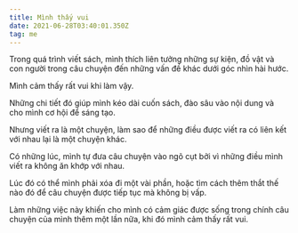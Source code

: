 ```yaml
---
title: Mình thấy vui
date: 2021-06-28T03:40:01.350Z
tag: me
---
```

Trong quá trình viết sách, mình thích liên tưởng những sự kiện, đồ vật và con người trong câu chuyện đến những vấn đề khác dưới góc nhìn hài hước.

Mình cảm thấy rất vui khi làm vậy.

Những chi tiết đó giúp mình kéo dài cuốn sách, đào sâu vào nội dung và cho mình cơ hội để sáng tạo.

Nhưng viết ra là một chuyện, làm sao để những điều được viết ra có liên kết với nhau lại là một chuyện khác.

Có những lúc, mình tự đưa câu chuyện vào ngõ cụt bởi vì những điều mình viết ra không ăn khớp với nhau.

Lúc đó có thể mình phải xóa đi một vài phần, hoặc tìm cách thêm thắt thế nào đó để câu chuyện được tiếp tục mà không bị vấp.

Làm những việc này khiến cho mình có cảm giác được sống trong chính câu chuyện của mình thêm một lần nữa, khi đó mình cảm thấy rất vui.